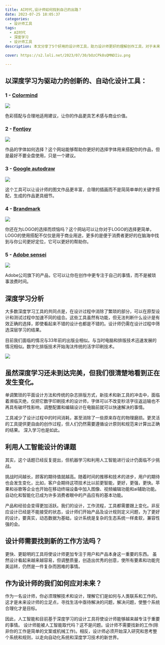 ```yaml
---
title: AI时代,设计师如何找到自己的出路？
date: 2023-07-25 18:05:37
categories:
  - 设计师工具
tags:
  - AI时代
  - 深度学习
  - 设计师工具
description: 本文分享了5个好用的设计师工具，助力设计师更好的理解创作工具，对于未来设计师何去何从提供了建议。

cover: https://s2.loli.net/2023/07/30/bOzCPk8sQMNDIiu.png

---
```

## 以深度学习为驱动力的创新的、自动化设计工具：

### 1 - [Colormind](http://colormind.io/)

![](https://s2.loli.net/2023/07/30/9AbrSoq14RKzpL3.png)

色彩搭配与合理地适用建议，让你的作品更具艺术感与商业价值。

### 2 - [Fontjoy](https://fontjoy.com/)

![](https://s2.loli.net/2023/07/30/MjwfPKs6hOxpmJF.png)

作品的字体如何选择？这个网站能够帮助你更好的选择字体用来搭配你的作品，但是最好不要全盘使用，只是一个建议。

### 3 - [Google autodraw](https://www.autodraw.com/)

![](https://s2.loli.net/2023/07/30/rso1qGPenxjZIWt.png)

这个工具可以让设计师的图文作品更丰富，合理的插画而不是简简单单的关键字搭配，生成的作品更具细节。

### 4 - [Brandmark](https://brandmark.io/)

![](https://s2.loli.net/2023/07/30/QUtAZ58ITO4YVma.png)

你还在为LOGO的选择而烦恼吗？这个网站可以让你对于LOGO的选择更简单，LOGO的使用搭配不仅仅是用于商业用途，更多的是便于消费者更好的在脑海中找到与你公司更好定位，它可以更好的帮助你。

### 5 - [Adobe sensei](https://www.adobe.com/sensei.html)

![](https://s2.loli.net/2023/07/30/lrLoupWQIwM5vVH.png)

Adobe公司旗下的产品，它可以让你在创作中更专注于自己的事情，而不是被琐事浪费时间。

## 深度学习分析

大多数深度学习工具的共同点是，在设计过程中消除了繁琐的部分，可以在原型设计和测试过程中加速不同的组合。这些工具虽然有功能，但无法判断什么设计是有效正确的选择，即使看起来不错的设计也都是不错的。设计师仍需在设计过程中筛选深层学习的结果。

目前我们面临的情况与33年前的出版业相似。与当时电脑和排版技术迅速发展的情况相似。数字化排版技术开始淘汰传统的活字印刷技术。

![](https://s2.loli.net/2023/07/30/BvXej26CrEk8AzW.png)

## 虽然深度学习还未到达完美，但我们很清楚地看到正在发生变化。

单调繁琐的平面设计方法和传统的杂志排版方式，新技术和新工具的冲击中，面临着濒临灭绝，仅把它数字印刷技术的设计师，字体可以不改变秒活字往返运输也不再具有破坏性影响，调整配置和编辑设计在电脑前就可以快速解决的事情。

工具减少了设计过程中的时间消耗，甚至消除了一些原来存在的物理磨损。更灵活的工具提供更自由的创作过程，但人们仍然需要遵循设计原则和规范来计算出正确的结果。
深入学习也是如此。

## 利用人工智能设计的课题

其实，这个话题已经反复提出，但机器学习和利用人工智能进行设计仍面临不少挑战。

挑战时间越长，顾客的期待值就越高。随着时间的推移和技术的进步，用户的期待也会发生变化，比如，客户会期待这项技术比以前更智能，更好，更强，更快。苹果和谷歌等企业也开始在移动终端设备中加入图像、视频编辑功能和ai辅助功能。自动化和智能化已成为许多消费者眼中的产品应有的基本功能。

产品和经验会变得更加活跃。我们的设计，工作流程，工具都需要跟上变化。非反应设计已经是不能接受的状态，设计师们开始产品及设计规则定义问题，为了更好的设计，要真实，动态数据为基础，设计系统是复杂的生态系统一样柔软，兼容性强的会。

## 设计师需要找到新的工作方法吗？

更快、更聪明的工具将使设计师更加专注于用户和产品本身这一重要的东西。
虽然设计看起来越来越容易，但调整质量，创造出优秀的创意，使所有要素和功能完美运转，仍然是一件复杂而困难的事情。

## 作为设计师的我们如何应对未来？
作为一名设计师，你必须理解技术和设计，理解它们是如何与人类联系和工作的。这才是未来设计师的立足点，寻找生活中亟待解决的问题，解决问题，使整个系统合理化才是目标。

因此，人工智能和目前基于深度学习的设计工具将使设计师能够越来越专注于重要的事情。
设计师能被人工智能取代吗？这不是问题。设计师不需要找新的工作(除非你的工作是简单的文案或机械工作)。相反，设计师必须开始深入研究和思考整个系统和规则，以走向自动化系统和深度学习技术的新世界。
